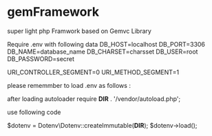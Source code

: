 # gemFramework
super light php Framwork based on Gemvc Library

Require .env with following data
DB_HOST=localhost
DB_PORT=3306
DB_NAME=database_name
DB_CHARSET=charsset
DB_USER=root
DB_PASSWORD=secret

URI_CONTROLLER_SEGMENT=0
URI_METHOD_SEGMENT=1

please rememmber to load .env as follows :

after loading autoloader
require __DIR__ . '/vendor/autoload.php';

use following code

$dotenv = Dotenv\Dotenv::createImmutable(__DIR__);
$dotenv->load();